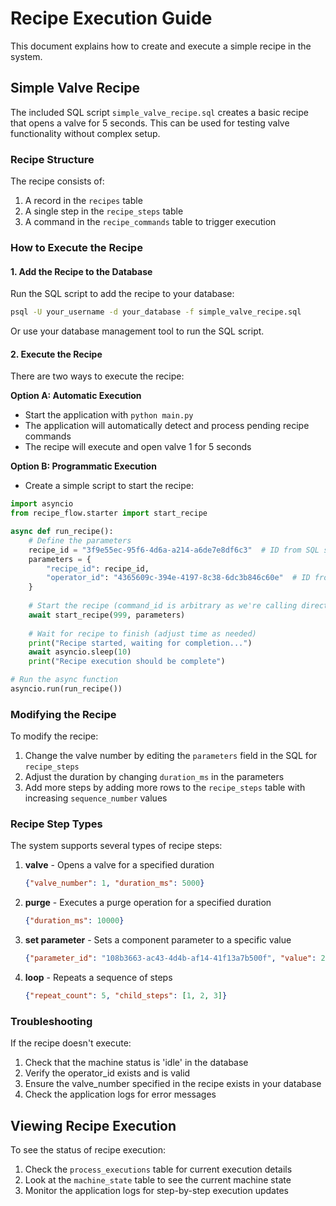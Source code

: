# Recipe Execution Guide

This document explains how to create and execute a simple recipe in the system.

## Simple Valve Recipe

The included SQL script `simple_valve_recipe.sql` creates a basic recipe that opens a valve for 5 seconds. This can be used for testing valve functionality without complex setup.

### Recipe Structure

The recipe consists of:
1. A record in the `recipes` table
2. A single step in the `recipe_steps` table
3. A command in the `recipe_commands` table to trigger execution

### How to Execute the Recipe

#### 1. Add the Recipe to the Database

Run the SQL script to add the recipe to your database:

```bash
psql -U your_username -d your_database -f simple_valve_recipe.sql
```

Or use your database management tool to run the SQL script.

#### 2. Execute the Recipe

There are two ways to execute the recipe:

**Option A: Automatic Execution**
- Start the application with `python main.py`
- The application will automatically detect and process pending recipe commands
- The recipe will execute and open valve 1 for 5 seconds

**Option B: Programmatic Execution**
- Create a simple script to start the recipe:

```python
import asyncio
from recipe_flow.starter import start_recipe

async def run_recipe():
    # Define the parameters
    recipe_id = "3f9e55ec-95f6-4d6a-a214-a6de7e8df6c3"  # ID from SQL script
    parameters = {
        "recipe_id": recipe_id,
        "operator_id": "4365609c-394e-4197-8c38-6dc3b846c60e"  # ID from SQL script
    }
    
    # Start the recipe (command_id is arbitrary as we're calling directly)
    await start_recipe(999, parameters)
    
    # Wait for recipe to finish (adjust time as needed)
    print("Recipe started, waiting for completion...")
    await asyncio.sleep(10)
    print("Recipe execution should be complete")

# Run the async function
asyncio.run(run_recipe())
```

### Modifying the Recipe

To modify the recipe:

1. Change the valve number by editing the `parameters` field in the SQL for `recipe_steps`
2. Adjust the duration by changing `duration_ms` in the parameters
3. Add more steps by adding more rows to the `recipe_steps` table with increasing `sequence_number` values

### Recipe Step Types

The system supports several types of recipe steps:

1. **valve** - Opens a valve for a specified duration
   ```json
   {"valve_number": 1, "duration_ms": 5000}
   ```

2. **purge** - Executes a purge operation for a specified duration
   ```json
   {"duration_ms": 10000}
   ```

3. **set parameter** - Sets a component parameter to a specific value
   ```json
   {"parameter_id": "108b3663-ac43-4d4b-af14-41f13a7b500f", "value": 250}
   ```

4. **loop** - Repeats a sequence of steps
   ```json
   {"repeat_count": 5, "child_steps": [1, 2, 3]}
   ```

### Troubleshooting

If the recipe doesn't execute:

1. Check that the machine status is 'idle' in the database
2. Verify the operator_id exists and is valid
3. Ensure the valve_number specified in the recipe exists in your database
4. Check the application logs for error messages

## Viewing Recipe Execution

To see the status of recipe execution:

1. Check the `process_executions` table for current execution details
2. Look at the `machine_state` table to see the current machine state
3. Monitor the application logs for step-by-step execution updates